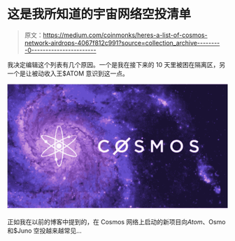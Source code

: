 # 这是我所知道的宇宙网络空投清单

> 原文：<https://medium.com/coinmonks/heres-a-list-of-cosmos-network-airdrops-4067f812c991?source=collection_archive---------0----------------------->

我决定编辑这个列表有几个原因。一个是我在接下来的 10 天里被困在隔离区，另一个是让被动收入王$ATOM 意识到这一点。

![](img/786ab894e92c22d64eda3fb549a6f615.png)

正如我在以前的博客中提到的，在 Cosmos 网络上启动的新项目向$Atom、$Osmo 和$Juno 空投越来越常见…